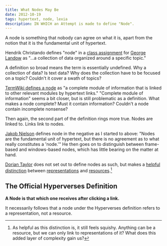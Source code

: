 ```yaml
---
title: What Nodes May Be
date: 2012-10-19
tags: hypertext, node, lexia
description: IN WHICH an Attempt is made to define "Node".
---
```


A node is something that nobody can agree on what it is, apart from the notion that it is the fundamental unit of hypertext.

Hendrik Christando defines "node" in a [class assignment](http://www.cyberartsweb.org/cpace/ht/christanto/el_of_htext.htm) for [George Landow](http://www.victorianweb.org/cv/landow_ov.html) as "…a collection of data organized around a specific topic."

A definition so broad means the term is essentially undefined. Why a collection of data? Is text data? Why does the collection have to be focused on a topic? Couldn't it cover a swath of topics?

[TermWiki defines a node](http://www.termwiki.com/EN:hypertext_node) as "a complete module of information that is linked to other relevant modules by hypertext links." "Complete module of information" seems a bit closer, but is still problematic as a definition. What makes a node complete? Must it contain information? Couldn't a node contain incomplete nonsense?

Then again, the second part of the definition rings more true. Nodes are linked to. Links link to nodes.

[Jakob Nielson](http://www.useit.com/papers/hypertext_theory/) defines node in the negative as I started to above: "Nodes are the fundamental unit of hypertext, but there is no agreement as to what really constitutes a 'node.'" He then goes on to distinguish between frame-based and windows-based nodes, which has little bearing on the matter at hand.

[Dorian Taylor](http://doriantaylor.com/person/dorian-taylor) does not set out to define nodes as such, but makes a [helpful distinction](http://doriantaylor.com/policy/uris-resources-and-representations) between [representations](http://doriantaylor.com/lexicon/representation) and [resources](http://doriantaylor.com/lexicon/resource).[^digression]

[^digression]: As helpful as this distinction is, it still feels squishy. Anything can be a resource, but we can only link to representations of it? What does this added layer of complexity gain us? 

## The Official Hyperverses Definition

**A Node is that which one receives after clicking a link.**

It necessarily follows that a node under the Hyperverses definition refers to a representation, not a resource.
